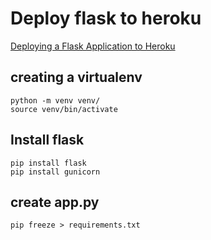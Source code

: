 # Deploy flask to heroku
[Deploying a Flask Application to Heroku](https://stackabuse.com/deploying-a-flask-application-to-heroku/)
## creating a virtualenv
```
python -m venv venv/
source venv/bin/activate
```
## Install flask
```
pip install flask
pip install gunicorn
```
## create app.py
```
pip freeze > requirements.txt
```